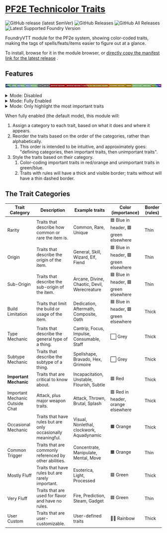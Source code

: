 # [PF2E Technicolor Traits](https://foundryvtt.com/packages/pf2e-technicolor-traits/)

![GitHub release (latest SemVer)](https://img.shields.io/github/v/release/shemetz/pf2e-technicolor-traits?style=for-the-badge)
![GitHub Releases](https://img.shields.io/github/downloads/shemetz/pf2e-technicolor-traits/latest/total?style=for-the-badge)
![GitHub All Releases](https://img.shields.io/github/downloads/shemetz/pf2e-technicolor-traits/total?style=for-the-badge&label=Downloads+total)
![Latest Supported Foundry Version](https://img.shields.io/endpoint?url=https://foundryshields.com/version?url=https://github.com/shemetz/pf2e-technicolor-traits/raw/master/module.json)

FoundryVTT module for the PF2e system, showing color-coded traits, making the tags of spells/feats/items easier to
figure out at a glance.

To install, browse for it in the module browser,
or [directly copy the manifest link for the latest release](https://github.com/shemetz/pf2e-technicolor-traits/releases/latest/download/module.json)
.

## Features

![Line of sample traits](metadata/line-of-sample-traits.png)
<details>

<summary>Mode: Disabled</summary>

![screenshot](metadata/side-by-side-0.png)
</details>

<details>
<summary>Mode: Fully Enabled</summary>

![screenshot](metadata/side-by-side-1.png)
</details>

<details>
<summary>Mode: Only highlight the most important traits</summary>

![screenshot](metadata/side-by-side-2.png)
</details>

When fully enabled (the default mode), this module will:

1. Assign a category to each trait, based on what it does and where it appears.
2. Reorder the traits based on the order of the categories, rather than alphabetically.
    1. This order is intended to be intuitive, and approximately goes:  "defining categories, then important traits,
       then unimportant traits".
3. Style the traits based on their category.
    1. Color-coding important traits in red/orange and unimportant traits in green/blue.
    2. Traits with rules will have a thick and visible border; traits without will have a thin dashed border.

## The Trait Categories

| Trait Category                  | Description                                                  | Example traits                               | Color (importance)                    | Border (rules) |
|---------------------------------|--------------------------------------------------------------|----------------------------------------------|---------------------------------------|----------------|
| Rarity                          | Traits that describe how common or rare the item is.         | Common, Rare, Unique                         | 🟦 Blue in header, 🟩 green elsewhere | Thin           |
| Origin                          | Traits that describe the origin of the item.                 | General, Skill, Wizard, Elf, Fiend           | 🟦 Blue in header, 🟩 green elsewhere | Thin           |
| Sub-Origin                      | Traits that describe the sub-origin of the item.             | Arcane, Divine, Chaotic, Devil, Werecreature | 🟦 Blue in header, 🟩 green elsewhere | Thin           |
| Build Limitation                | Traits that limit the build or usage of the item.            | Dedication, Aftermath, Composite, Oath       | 🟦 Blue in header, 🟩 green elsewhere | Thick          |
| Type Mechanic                   | Traits that describe the general type of a thing.            | Cantrip, Focus, Impulse, Consumable, Staff   | ⬜ Grey                                | Thick          |
| Subtype Mechanic                | Traits that describe the subtype of a thing.                 | Spellshape, Bravado, Hex, Grimoire           | ⬜ Grey                                | Thick          |
| **Important Mechanic**          | Traits that are critical to know about.                      | Incapacitation, Unstable, Flourish, Subtle   | 🟥 Red                                | Thick          |
| Important Mechanic Outside Chat | Attack, plus major weapon traits.                            | Attack, Thrown, Brutal, Splash               | 🟥 Red in header, orange elsewhere    | Thick          |
| Occasional Mechanic             | Traits that have rules but are only occasionally meaningful. | Visual, Nonlethal, clockwork, Aquadynamic    | 🟧 Orange                             | Thick          |
| Common Trigger                  | Traits that are commonly referenced by other abilities.      | Concentrate, Manipulate, Mental, Move        | 🟧 Orange                             | Thin           |
| Mostly Fluff                    | Traits that have rules but are rarely important.             | Esoterica, Light, Processed                  | 🟩 Green                              | Thick          |
| Very Fluff                      | Traits that are used for flavor and have no rules.           | Fire, Prediction, Steam, Gadget              | 🟩 Green                              | Thin           |
| User Custom                     | Traits that are user-customizable.                           | User-defined traits                          | 🏳️‍🌈 Rainbow                        | Thick          |
